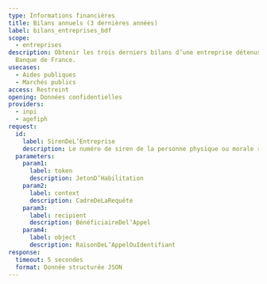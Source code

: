```yaml
---
type: Informations financières
title: Bilans annuels (3 dernières années)
label: bilans_entreprises_bdf
scope:
  - entreprises
description: Obtenir les trois derniers bilans d’une entreprise détenus par la
  Banque de France.
usecases:
  - Aides publiques
  - Marchés publics
access: Restreint
opening: Données confidentielles
providers:
  - inpi
  - agefiph
request:
  id:
    label: SirenDeL’Entreprise
    description: Le numéro de siren de la personne physique ou morale recherchée
  parameters:
    param1:
      label: token
      description: JetonD’Habilitation
    param2:
      label: context
      description: CadreDeLaRequête
    param3:
      label: recipient
      description: BénéficiaireDel’Appel
    param4:
      label: object
      description: RaisonDeL’AppelOuIdentifiant
response:
  timeout: 5 secondes
  format: Donnée structurée JSON
---
```


